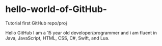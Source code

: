 # hello-world-of-GitHub-
Tutorial first GitHub repo/proj

Hello GitHub I am a 15 year old developer/programmer and i am fluent in Java, JavaScript, HTML, CSS, C#, Swift, and Lua.
